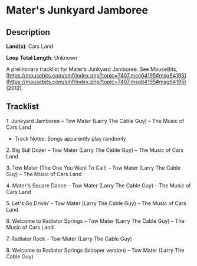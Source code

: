 # Mater's Junkyard Jamboree

## Description

**Land(s)**: Cars Land

**Loop Total Length**: Unknown

A preliminary tracklist for Mater’s Junkyard Jamboree. See MouseBits, [https://mousebits.com/smf/index.php?topic=7407.msg64195#msg64195](https://mousebits.com/smf/index.php?topic=7407.msg64195#msg64195) (2012).

## Tracklist

1\. Junkyard Jamboree – Tow Mater (Larry The Cable Guy) – The Music of Cars Land

- Track Notes: Songs apparently play randomly

2\. Big Bull Dozer – Tow Mater (Larry The Cable Guy) – The Music of Cars Land



3\. Tow Mater (The One You Want To Call) – Tow Mater (Larry The Cable Guy) – The Music of Cars Land



4\. Mater's Square Dance – Tow Mater (Larry The Cable Guy) – The Music of Cars Land



5\. Let's Go Drivin’ – Tow Mater (Larry The Cable Guy) – The Music of Cars Land



6\. Welcome to Radiator Springs – Tow Mater (Larry The Cable Guy) – The Music of Cars Land



7\. Radiator Rock – Tow Mater (Larry The Cable Guy)



8\. Welcome to Radiator Springs (blooper version) – Tow Mater (Larry The Cable Guy)


